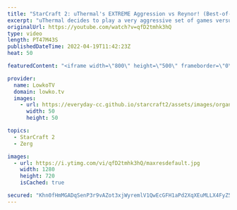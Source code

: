 ```yaml
---
title: "StarCraft 2: uThermal's EXTREME Aggression vs Reynor! (Best-of-3)"
excerpt: "uThermal decides to play a very aggressive set of games versus Reynor in StarCraft 2 with a variety of build orders and strategies.  Support my work on Patreon: https://www.patreon.com/lowkotv Become a YouTube member: https://lowko.tv/join  uThermal on Twitch: https://twitch.tv/uthermalsc2 Reynor on"
originalUrl: https://youtube.com/watch?v=qfD2tmhk3hQ
type: video
length: PT47M43S
publishedDateTime: 2022-04-19T11:42:23Z
heat: 50

featuredContent: "<iframe width=\"800\" height=\"500\" frameborder=\"0\" src=\"https://www.youtube.com/embed/qfD2tmhk3hQ\" allow=\"accelerometer; autoplay; encrypted-media; gyroscope; picture-in-picture\" allowfullscreen></iframe>"

provider:
  name: LowkoTV
  domain: lowko.tv
  images:
    - url: https://everyday-cc.github.io/starcraft2/assets/images/organizations/lowko.tv-50x50.jpg
      width: 50
      height: 50

topics:
  - StarCraft 2
  - Zerg

images:
  - url: https://i.ytimg.com/vi/qfD2tmhk3hQ/maxresdefault.jpg
    width: 1280
    height: 720
    isCached: true

secured: "Khn0fHmMGADqSenP3r9vAZot3xjWyremlV1QwEcGFH1aPd2XqXEuMLLX4FyZ5XWie3qdS77iVRenhzOIjNQhPyE3vD1Yra+ggnXdc7fJ75XyR22kcTMPG0ZsyUt0BYCt/EJvLtmNMffinjqLe+zuzIwh2NCbaOos7DTA1qqPCC/SLQ9hX7wEICkZhIFiADDZh9r9XQEQzqBu9IjPTZo2lD+Zs9/QKXtaFUbB/T69P/K3k2r0dh13FlT1zUJLOtMdOqtiYHKT687HH+REDW9FjGZ0Sxl0MX6Gwc2vfh8tzqpy+k+8UhoFO5eXwojxLQIS72rYtM7szHo8FyYHqEP3SYXTiFuK9XykhLVAEAhY+RPL045AzeLHtfP9l7LX9uPw11fKo7W3M1lWnWOl0nSp6EqgYegn9vv9lt5ryNV9/1I=;ebCaXvprU2DF9WPerPmu+Q=="
---
```


